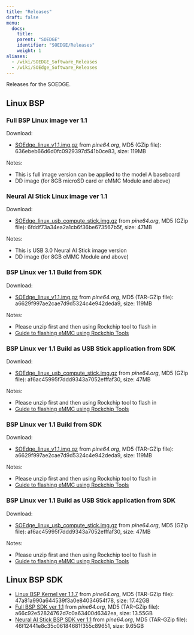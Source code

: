 ```yaml
---
title: "Releases"
draft: false
menu:
  docs:
    title:
    parent: "SOEDGE"
    identifier: "SOEDGE/Releases"
    weight: 1
aliases:
  - /wiki/SOEDGE_Software_Releases
  - /wiki/SOEdge_Software_Releases
---
```


Releases for the SOEDGE.

## Linux BSP

### Full BSP Linux image ver 1.1

Download:

* [SOEdge_linux_v1.1.img.gz](https://files.pine64.org/os/SOEdge/stock/SOEdge_linux_v1.1.img.gz) from _pine64.org_, MD5 (GZip file): 636ebeb66d6d0fc0929397d541b0ce83, size: 119MB

Notes:

* This is full image version can be applied to the model A baseboard
* DD image (for 8GB microSD card or eMMC Module and above)

### Neural AI Stick Linux image ver 1.1

Download:

* [SOEdge_linux_usb_compute_stick.img.gz](https://files.pine64.org/os/SOEdge/stock/SOEdge_linux_usb_compute_stick.img.gz) from _pine64.org_, MD5 (GZip file): 6fddf73a34ea2a1cb6f36be673567b5f, size: 47MB

Notes:

* This is USB 3.0 Neural AI Stick image version
* DD image (for 8GB eMMC Module and above)

### BSP Linux ver 1.1 Build from SDK

Download:

* [SOEdge_linux_v1.1.img.gz](https://files.pine64.org/os/SOEdge/stock/SOEdge_linux_v1.1.img.gz) from _pine64.org_, MD5 (TAR-GZip file): a6629f997ae2cae7d9d5324c4e942deda9, size: 119MB

Notes:

* Please unzip first and then using Rockchip tool to flash in
* [Guide to flashing eMMC using Rockchip Tools](/documentation/Introduction/Getting_started#flashing_to_emmc_using_rockchip_tools_rock64_only)

### BSP Linux ver 1.1 Build as USB Stick application from SDK

Download:

* [SOEdge_linux_usb_compute_stick.img.gz](https://files.pine64.org/os/SOEdge/stock/SOEdge_linux_usb_compute_stick.img.gz) from _pine64.org_, MD5 (GZip file): af6ac45995f7ddd9343a7052efffaf30, size: 47MB

Notes:

* Please unzip first and then using Rockchip tool to flash in
* [Guide to flashing eMMC using Rockchip Tools](/documentation/Introduction/Getting_started#flashing_to_emmc_using_rockchip_tools_rock64_only)

### BSP Linux ver 1.1 Build from SDK

Download:

* [SOEdge_linux_v1.1.img.gz](https://files.pine64.org/os/SOEdge/stock/SOEdge_linux_v1.1.img.gz) from _pine64.org_, MD5 (TAR-GZip file): a6629f997ae2cae7d9d5324c4e942deda9, size: 119MB

Notes:

* Please unzip first and then using Rockchip tool to flash in
* [Guide to flashing eMMC using Rockchip Tools](/documentation/Introduction/Getting_started#flashing_to_emmc_using_rockchip_tools_rock64_only)

### BSP Linux ver 1.1 Build as USB Stick application from SDK

Download:

* [SOEdge_linux_usb_compute_stick.img.gz](https://files.pine64.org/os/SOEdge/stock/SOEdge_linux_usb_compute_stick.img.gz) from _pine64.org_, MD5 (GZip file): af6ac45995f7ddd9343a7052efffaf30, size: 47MB

Notes:

* Please unzip first and then using Rockchip tool to flash in
* [Guide to flashing eMMC using Rockchip Tools](/documentation/Introduction/Getting_started#flashing_to_emmc_using_rockchip_tools_rock64_only)

## Linux BSP SDK

* [Linux BSP Kernel ver 1.1.7](https://files.pine64.org/SDK/SOEdge/rk1808_v1.1.7.tar.gz) from _pine64.org_, MD5 (TAR-GZip file): 47a81a990a644539f3a0e84034654f78, size: 17.42GB
* [Full BSP SDK ver 1.1](https://files.pine64.org/SDK/SOEdge/SOEdge_RK-BSP_SDK_v1.1.tar.gz) from _pine64.org_, MD5 (TAR-GZip file): a66c92e52824762d7c0a63400d6342ea, size: 13.55GB
* [Neural AI Stick BSP SDK ver 1.1](https://files.pine64.org/SDK/SOEdge/SOEdge_RK-BSP_USB_Dongle_SDK_v1.1.tar.gz) from _pine64.org_, MD5 (TAR-GZip file): 46f12441e8c35c06184681f355c89651, size: 9.65GB
